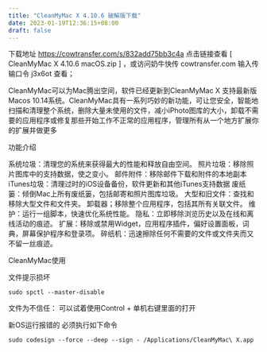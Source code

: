```yaml
---
title: "CleanMyMac X 4.10.6 破解版下载"
date: 2023-01-19T12:36:15+08:00
draft: false
---
```

下载地址
 https://cowtransfer.com/s/832add75bb3c4a 点击链接查看 [ CleanMyMac X 4.10.6 macOS.zip ] ，或访问奶牛快传 cowtransfer.com 输入传输口令 j3x6ot 查看；

CleanMyMac可以为Mac腾出空间，软件已经更新到CleanMyMac X 支持最新版Macos 10.14系统。CleanMyMac具有一系列巧妙的新功能，可让您安全，智能地扫描和清理整个系统，删除大量未使用的文件，减小iPhoto图库的大小，卸载不需要的应用程序或修复那些开始工作不正常的应用程序，管理所有从一个地方扩展你的扩展并做更多


功能介绍

系统垃圾：清理您的系统来获得最大的性能和释放自由空间。
照片垃圾：移除照片图库中的支持数据，使之变小。
邮件附件：移除邮件下载和附件的本地副本
iTunes垃圾：清理过时的iOS设备备份，软件更新和其他iTunes支持数据
废纸篓：倾倒Mac上所有废纸篓，包括邮寄和照片图库垃圾。
大型和旧文件：查找和移除大型文件和文件夹。
卸载器；移除整个应用程序，包括其所有关联文件。
维护：运行一组脚本，快速优化系统性能。
隐私：立即移除浏览历史以及在线和离线活动的痕迹。
扩展：移除或禁用Widget，应用程序插件，偏好设置面板，词典，屏幕保护程序和登录项。
碎纸机：迅速擦除任何不需要的文件或文件夹而又不留一丝痕迹。

CleanMyMac使用

文件提示损坏

```
sudo spctl --master-disable
```

文件为不信任：
可以试着使用Control + 单机右键里面的打开

新OS运行报错的 必须执行如下命令

```
sudo codesign --force --deep --sign - /Applications/CleanMyMac\ X.app
```

